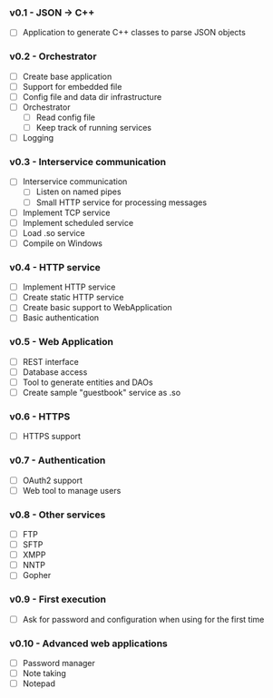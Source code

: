 ### v0.1 - JSON -> C++

- [ ] Application to generate C++ classes to parse JSON objects

### v0.2 - Orchestrator

- [ ] Create base application
- [ ] Support for embedded file
- [ ] Config file and data dir infrastructure
- [ ] Orchestrator
  - [ ] Read config file
  - [ ] Keep track of running services
- [ ] Logging

### v0.3 - Interservice communication

- [ ] Interservice communication
  - [ ] Listen on named pipes
  - [ ] Small HTTP service for processing messages
- [ ] Implement TCP service
- [ ] Implement scheduled service
- [ ] Load .so service
- [ ] Compile on Windows

### v0.4 - HTTP service

- [ ] Implement HTTP service
- [ ] Create static HTTP service
- [ ] Create basic support to WebApplication
- [ ] Basic authentication

### v0.5 - Web Application

- [ ] REST interface
- [ ] Database access
- [ ] Tool to generate entities and DAOs
- [ ] Create sample "guestbook" service as .so

### v0.6 - HTTPS

- [ ] HTTPS support

### v0.7 - Authentication

- [ ] OAuth2 support
- [ ] Web tool to manage users

### v0.8 - Other services

- [ ] FTP
- [ ] SFTP
- [ ] XMPP
- [ ] NNTP
- [ ] Gopher

### v0.9 - First execution

- [ ] Ask for password and configuration when using for the first time

### v0.10 - Advanced web applications

- [ ] Password manager
- [ ] Note taking
- [ ] Notepad
